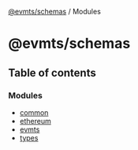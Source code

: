 [@evmts/schemas](README.md) / Modules

# @evmts/schemas

## Table of contents

### Modules

- [common](modules/common.md)
- [ethereum](modules/ethereum.md)
- [evmts](modules/evmts.md)
- [types](modules/types.md)
